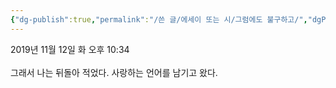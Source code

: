 ```yaml
---
{"dg-publish":true,"permalink":"/쓴 글/에세이 또는 시/그럼에도 불구하고/","dgPassFrontmatter":true}
---
```



2019년 11월 12일 화 오후 10:34<br/>
<br/>
그래서 나는 뒤돌아 적었다. 사랑하는 언어를 남기고 왔다.<br/>